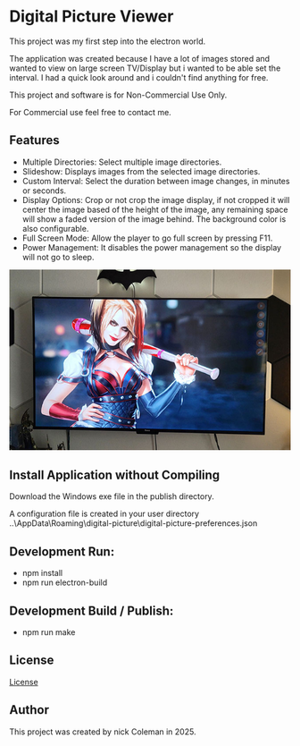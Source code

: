 # Digital Picture Viewer

This project was my first step into the electron world.

The application was created because I have a lot of images stored and wanted to view on large screen TV/Display but i wanted to be able set the interval. I had a quick look around and i couldn't find anything for free.

This project and software is for Non-Commercial Use Only.

For Commercial use feel free to contact me.


## Features

- Multiple Directories: Select multiple image directories.
- Slideshow: Displays images from the selected image directories.
- Custom Interval: Select the duration between image changes, in minutes or seconds.
- Display Options: Crop or not crop the image display, if not cropped it will center the image based of the height of the image, any remaining space will show a faded version of the image behind. The background color is also configurable.
- Full Screen Mode: Allow the player to go full screen by pressing F11.
- Power Management: It disables the power management so the display will not go to sleep.

![roFrame](src/assets/screenshot_4.jpg)

## Install Application without Compiling

Download the Windows exe file in the publish directory.

A configuration file is created in your user directory  ..\AppData\Roaming\digital-picture\digital-picture-preferences.json

## Development Run:
 * npm install
 * npm run electron-build

## Development Build / Publish:
 * npm run make


## License

[License](LICENSE)

## Author

This project was created by nick Coleman in 2025.
